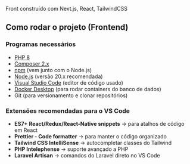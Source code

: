 Front construído com Next.js, React, TailwindCSS

## Como rodar o projeto (Frontend)

### Programas necessários
- [PHP 8](https://www.php.net/downloads.php)
- [Composer 2.x](https://getcomposer.org/download/)
- [npm](https://www.npmjs.com/) (vem junto com o Node.js)
- [Node.js](https://nodejs.org/) (versão 20.x recomendada)
- [Visual Studio Code](https://code.visualstudio.com/) (editor de código usado)
- [Docker Desktop](https://www.docker.com/products/docker-desktop/) (para rodar containers do banco de dados)
- Git (para versionamento e clonar repositórios)

### Extensões recomendadas para o VS Code
- **ES7+ React/Redux/React-Native snippets** → para atalhos de código em React  
- **Prettier - Code formatter** → para manter o código organizado  
- **Tailwind CSS IntelliSense** → autocompletar classes do Tailwind  
- **PHP Intelephense** → suporte avançado a PHP  
- **Laravel Artisan** → comandos do Laravel direto no VS Code
